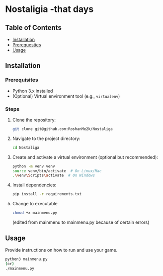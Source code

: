 # Nostaligia -that days

## Table of Contents

- [Installation](#Installation)
- [Prerequesties](#Prerequisites)
- [Usage](#usage)

## Installation

### Prerequisites

- Python 3.x installed
- (Optional) Virtual environment tool (e.g., `virtualenv`)

### Steps

1. Clone the repository:

    ```bash
    git clone git@github.com:RoshanMe2k/Nostaliga
    ```

2. Navigate to the project directory:

    ```bash
    cd Nostaliga
    ```

3. Create and activate a virtual environment (optional but recommended):

    ```bash
    python -m venv venv
    source venv/bin/activate  # On Linux/Mac
    .\venv\Scripts\activate  # On Windows
    ```

4. Install dependencies:

    ```bash
    pip install -r requirements.txt
    ```
5. Change to executable

    ```bash
    chmod +x mainmenu.py
    ```
    (edited from mainmenu to mainmenu.py because of certain errors)
## Usage

Provide instructions on how to run and use your game.

```bash
python3 mainmenu.py
(or)
./mainmenu.py
```
